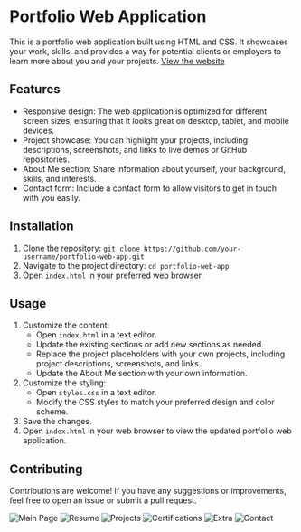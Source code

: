 # Portfolio Web Application

This is a portfolio web application built using HTML and CSS. It showcases your work, skills, and provides a way for potential clients or employers to learn more about you and your projects. <a href="https://harshkashyapportfolio.netlify.app/">View the website</a>

## Features
  
- Responsive design: The web application is optimized for different screen sizes, ensuring that it looks great on desktop, tablet, and mobile devices.
- Project showcase: You can highlight your projects, including descriptions, screenshots, and links to live demos or GitHub repositories.
- About Me section: Share information about yourself, your background, skills, and interests.
- Contact form: Include a contact form to allow visitors to get in touch with you easily.
 
## Installation

1. Clone the repository: `git clone https://github.com/your-username/portfolio-web-app.git`
2. Navigate to the project directory: `cd portfolio-web-app`
3. Open `index.html` in your preferred web browser.

## Usage

1. Customize the content:
   - Open `index.html` in a text editor.
   - Update the existing sections or add new sections as needed.
   - Replace the project placeholders with your own projects, including project descriptions, screenshots, and links.
   - Update the About Me section with your own information.
2. Customize the styling:
   - Open `styles.css` in a text editor.
   - Modify the CSS styles to match your preferred design and color scheme.
3. Save the changes.
4. Open `index.html` in your web browser to view the updated portfolio web application.

## Contributing

Contributions are welcome! If you have any suggestions or improvements, feel free to open an issue or submit a pull request.


![Main Page](https://github.com/Harsh23Kashyap/Portfolio/assets/SS1.png)
![Resume](https://github.com/Harsh23Kashyap/Portfolio/SS2.png)
![Projects](https://github.com/Harsh23Kashyap/Portfolio/SS6.png)
![Certifications](https://github.com/Harsh23Kashyap/Portfolio/SS3.png)
![Extra](https://github.com/Harsh23Kashyap/Portfolio/SS4.png)
![Contact](https://github.com/Harsh23Kashyap/Portfolio/SS5.png)

